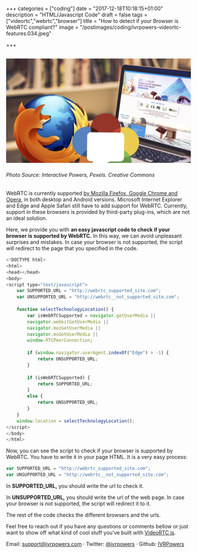 +++
categories = ["coding"]
date = "2017-12-18T10:18:15+01:00"
description = "HTML/Javascript Code"
draft = false
tags = ["videortc","webrtc","browser"]
title = "How to detect if your Browser is WebRTC compliant?"
image = "/postimages/coding/ivrpowers-videortc-features.034.jpeg"

+++

![WebRTC compliant browsers](/postimages/coding/ivrpowers-videortc-features.034.jpeg)
------------
###### Photo Source: Interactive Powers, Pexels. Creative Commons


WebRTC is currently supported [by Mozilla Firefox, Google Chrome and Opera,](http://blog.ivrpowers.com/post/technologies/videortc-desktop-web-browser/) in both desktop and Android versions. Microsoft Internet Explorer and Edge and Apple Safari still have to add support for WebRTC. Currently, support in these browsers is provided by third-party plug-ins, which are not an ideal solution.

Here, we provide you with **an easy javascript code to check if your browser is supported by WebRTC.** In this way, we can avoid unpleasant surprises and mistakes. In case your browser is not supported, the script will redirect to the page that you specified in the code.


~~~javascript
<!DOCTYPE html>
<html>
<head></head>
<body>
<script type="text/javascript">
    var SUPPORTED_URL = "http://webrtc_supported_site.com";
    var UNSUPPORTED_URL = "http://webrtc__not_supported_site.com";

    function selectTechnologyLocation() {
        var isWebRTCSupported = navigator.getUserMedia ||
        navigator.webkitGetUserMedia ||
        navigator.mozGetUserMedia ||
        navigator.msGetUserMedia ||
        window.RTCPeerConnection;

        if (window.navigator.userAgent.indexOf("Edge") > -1) {
            return UNSUPPORTED_URL;
        }

        if (isWebRTCSupported) {
            return SUPPORTED_URL;
        }
        else {
            return UNSUPPORTED_URL;
        }
    }
    window.location = selectTechnologyLocation();
</script>
</body>
</html>
~~~

 
Now, you can see the script to check if your browser is supported by WebRTC. You have to write it in your page HTML. It is a very easy process:


~~~typescript
var SUPPORTED_URL = "http://webrtc_supported_site.com";
var UNSUPPORTED_URL = "http://webrtc__not_supported_site.com";
~~~
 
In **SUPPORTED_URL,** you should write the url to check it.

In **UNSUPPORTED_URL,** you should write the url of the web page. In case your browser is not supported, the script will redirect it to it.

The rest of the code checks the different browsers and the urls.




Feel free to reach out if you have any questions or comments bellow or just want to show off what kind of cool stuff you’ve built with [VideoRTC.js](http://blog.ivrpowers.com/post/development/introducing-videortcjs-developers/).

Email: [support@ivrpowers.com](mailto:support@ivrpowers.com) · Twitter: [@ivrpowers](https://twitter.com/ivrpowers)
 · Github: [IVRPowers](https://github.com/ivrpowers)
